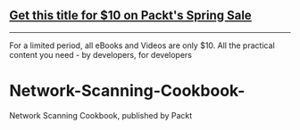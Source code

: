 ## [Get this title for $10 on Packt's Spring Sale](https://www.packt.com/B11285?utm_source=github&utm_medium=packt-github-repo&utm_campaign=spring_10_dollar_2022)
-----
For a limited period, all eBooks and Videos are only $10. All the practical content you need \- by developers, for developers

# Network-Scanning-Cookbook-
Network Scanning Cookbook, published by Packt
